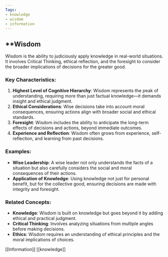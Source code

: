 ```yaml
---
Tags:
- knowledge
- wisdom
- information
---
```


## **Wisdom

Wisdom is the ability to judiciously apply knowledge in real-world situations. It involves Critical Thinking, ethical reflection, and the foresight to consider the broader implications of decisions for the greater good.

### **Key Characteristics**:

1. **Highest Level of Cognitive Hierarchy**: Wisdom represents the peak of understanding, requiring more than just factual knowledge—it demands insight and ethical judgment.
2. **Ethical Considerations**: Wise decisions take into account moral consequences, ensuring actions align with broader social and ethical standards.
3. **Foresight**: Wisdom includes the ability to anticipate the long-term effects of decisions and actions, beyond immediate outcomes.
4. **Experience and Reflection**: Wisdom often grows from experience, self-reflection, and learning from past decisions.

### **Examples**:

- **Wise Leadership**: A wise leader not only understands the facts of a situation but also carefully considers the social and moral consequences of their actions.
- **Application of Knowledge**: Using knowledge not just for personal benefit, but for the collective good, ensuring decisions are made with integrity and foresight.

### **Related Concepts**:

- **Knowledge**: Wisdom is built on knowledge but goes beyond it by adding ethical and practical judgment.
- **Critical Thinking**: Involves analyzing situations from multiple angles before making decisions.
- **Ethics**: Wisdom requires an understanding of ethical principles and the moral implications of choices.

[[Information]]  [[knowledge]]
